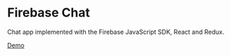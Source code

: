 # Firebase Chat

Chat app implemented with the Firebase JavaScript SDK, React and Redux.

[Demo](https://friendlychat-41c04.firebaseapp.com/)
